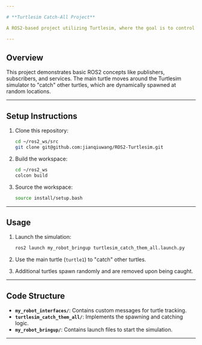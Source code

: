```yaml
---

# **Turtlesim Catch-All Project**

A ROS2-based project utilizing Turtlesim, where the goal is to control a turtle to catch other turtles spawned at random positions.

---
```


## **Overview**

This project demonstrates basic ROS2 concepts like publishers, subscribers, and services. The main turtle moves around the Turtlesim simulator to "catch" other turtles, which are dynamically spawned at random locations.

---

## **Setup Instructions**

1. Clone this repository:
   ```bash
   cd ~/ros2_ws/src
   git clone git@github.com:jianqiuwang/ROS2-Turtlesim.git
   ```

2. Build the workspace:
   ```bash
   cd ~/ros2_ws
   colcon build
   ```

3. Source the workspace:
   ```bash
   source install/setup.bash
   ```

---

## **Usage**

1. Launch the simulation:
   ```bash
   ros2 launch my_robot_bringup turtlesim_catch_them_all.launch.py
   ```

2. Use the main turtle (`turtle1`) to "catch" other turtles.

3. Additional turtles spawn randomly and are removed upon being caught.

---

## **Code Structure**

- **`my_robot_interfaces/`**: Contains custom messages for turtle tracking.
- **`turtlesim_catch_them_all/`**: Implements the spawning and catching logic.
- **`my_robot_bringup/`**: Contains launch files to start the simulation.

---
